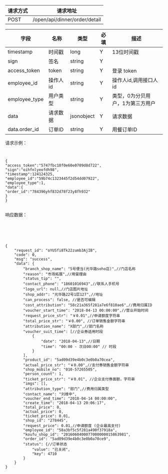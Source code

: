 请求方式|请求地址
----|---
POST|/open/api/dinner/order/detail


字段|名称|类型|必填|描述
-----|-----|----|----|----
timestamp|时间戳 |long |Y|13位时间戳
sign|签名 |string |Y|
access_token|token | string |Y|登录 token
employee_id| 操作人id|string |Y|操作人id,调用接口人 id
employee_type| 用户类型|string|Y|类型，0为分贝用户，1为第三方用户
data| 请求数据| jsonobject |Y|请求数据
data.order_id| 订单ID|string |Y|用餐订单ID



请求示例：

```


{
"access_token":"5747fbc10f0e60e0709d8d722",
"sign":"oihfnlyeofdh98",
"timestamp":124124325,
"employee_id":"59b74c1323445f2d54dd07922",
"employee_type":1,
"data":{
"order_id":"784396yhf832d78f23y8fh932"
}
}


```


响应数据：




```





{
    "request_id": "oYUSfi8Tk22zumb3AjIB",
    "code": 0,
    "msg": "success",
    "data": {
        "branch_shop_name": "5号便当(光华路soho店)",//门店名称
        "reason": "市场拓展",//用餐理由
        "status_tip": "",
        "contact_phone": "18601016943",//联系人手机号
        "logo_url": null,//门店图片地址
        "shop_addr": "光华路22号1层127",//地址
        "can_process": false, //是否可编辑
        "cost_attribution": "58c21a365f281a7e6f810ae6",//费用归属ID
        "voucher_start_time": "2018-04-13 00:00:00",//营业开始时间
        "request_price_str": "￥0.01",//申请额度字符串
        "total_price_str": "￥0.00", //订单销售金额字符串
        "attribution_name": "X部门",//部门名称
        "voucher_suit_time": [//企业券适用时段
            {
                "date": "2018-04-13",//日期
                "time": "00:00 - 次日00:00" // 时段
            }
        ],
        "product_id": "5ad09d39e4b0c3e0b0a70cea",
        "actual_price_str": "￥0.00",//支付券销售金额字符串
        "shop_mobile_no": "010-57265505",
        "person_count": 1,
        "ticket_price_str": "￥0.01", //企业支付券面额，字符串
        "imgs": [],
        "attribution_type": "部门",//费用归属类型
        "contact_name": "刘维中",
        "voucher_end_time": "2018-04-14 00:00:00",
        "create_time": "2018-04-13 20:06:17",
        "total_price": 0,
        "actual_price": 0,
        "ticket_price": 0.01,
        "shop_id": "278445",
        "request_price": 0.01,//申请额度 (企业最高支付)
        "employee_id": "58a3bf5c5f281a490f37918a",
        "koufu_shop_id": "2016060400077000000015863981",
        "order_id": "5ad09d39e4b0c3e0b0a70ce9",
        "status": {//订单状态
            "value": "已关闭",
            "key": 4710
        }
    }
}
```


